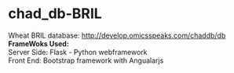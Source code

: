 # chad_db-BRIL
Wheat BRIL database: http://develop.omicsspeaks.com/chaddb/db<br>
<b>FrameWoks Used:</b><br>
Server Side: Flask - Python webframework <br>
Front End: Bootstrap framework with Angualarjs <br>
